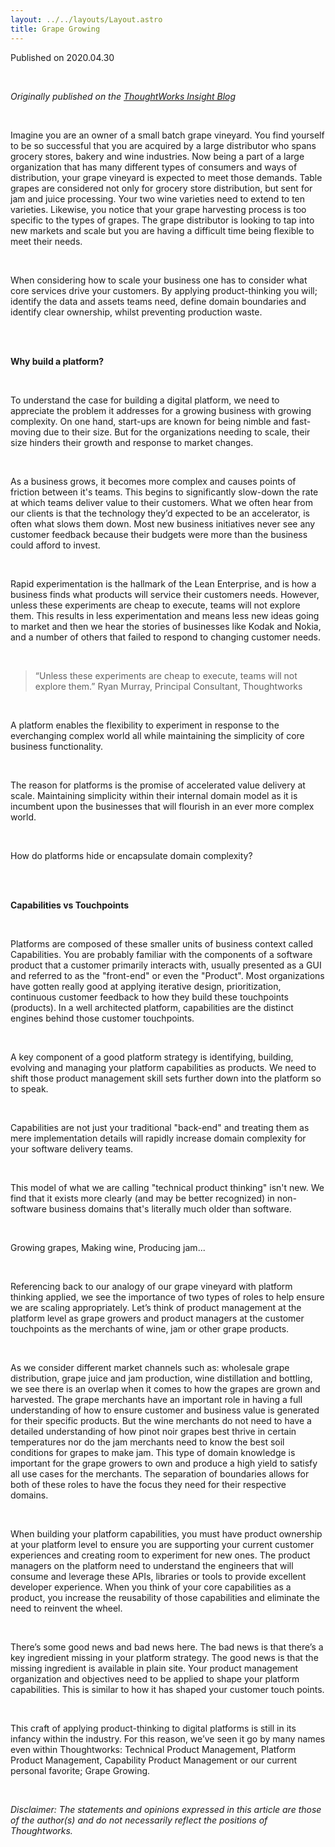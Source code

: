 ```yaml
---
layout: ../../layouts/Layout.astro
title: Grape Growing
---
```


Published on 2020.04.30

<br>

_Originally published on the [ThoughtWorks Insight Blog](https://www.thoughtworks.com/insights/blog/grape-growing-applying-product-thinking-digital-platforms)_

<br>

Imagine you are an owner of a small batch grape vineyard. You find yourself to be so successful that you are acquired by a large distributor who spans grocery stores, bakery and wine industries. Now being a part of a large organization that has many different types of consumers and ways of distribution, your grape vineyard is expected to meet those demands. Table grapes are considered not only for grocery store distribution, but sent for jam and juice processing. Your two wine varieties need to extend to ten varieties. Likewise, you notice that your grape harvesting process is too specific to the types of grapes. The grape distributor is looking to tap into new markets and scale but you are having a difficult time being flexible to meet their needs.  

<br>

When considering how to scale your business one has to consider what core services drive your customers. By applying product-thinking you will; identify the data and assets teams need, define domain boundaries and identify clear ownership, whilst preventing production waste.


<br><br>

**Why build a platform?**

<br>

To understand the case for building a digital platform, we need to appreciate the problem it addresses for a growing business with growing complexity. On one hand, start-ups are known for being nimble and fast-moving due to their size. But for the organizations needing to scale, their size hinders their growth and response to market changes.

<br>

As a business grows, it becomes more complex and causes points of friction between it's teams. This begins to significantly slow-down the rate at which teams deliver value to their customers. What we often hear from our clients is that the technology they’d expected to be an accelerator, is often what slows them down. Most new business initiatives never see any customer feedback because their budgets were more than the business could afford to invest.

<br>

Rapid experimentation is the hallmark of the Lean Enterprise, and is how a business finds what products will service their customers needs. However, unless these experiments are cheap to execute, teams will not explore them. This results in less experimentation and means less new ideas going to market and then we hear the stories of businesses like Kodak and Nokia, and a number of others that failed to respond to changing customer needs.

<br>

> “Unless these experiments are cheap to execute, teams will not explore them.”
> Ryan Murray, Principal Consultant, Thoughtworks

<br>

A platform enables the flexibility to experiment in response to the everchanging complex world all while maintaining the simplicity of core business functionality.

<br>

The reason for platforms is the promise of accelerated value delivery at scale. Maintaining simplicity within their internal domain model as it is incumbent upon the businesses that will flourish in an ever more complex world.

<br>

How do platforms hide or encapsulate domain complexity?

<br><br>

**Capabilities vs Touchpoints**

<br>

Platforms are composed of these smaller units of business context called Capabilities. You are probably familiar with the components of a software product that a customer primarily interacts with, usually presented as a GUI and referred to as the "front-end" or even the "Product". Most organizations have gotten really good at applying iterative design, prioritization, continuous customer feedback to how they build these touchpoints (products). In a well architected platform, capabilities are the distinct engines behind those customer touchpoints.

<br>

A key component of a good platform strategy is identifying, building, evolving and managing your platform capabilities as products. We need to shift those product management skill sets further down into the platform so to speak.

<br>

Capabilities are not just your traditional "back-end" and treating them as mere implementation details will rapidly increase domain complexity for your software delivery teams.

<br>

This model of what we are calling "technical product thinking" isn't new. We find that it exists more clearly (and may be better recognized) in non-software business domains that's literally much older than software.

<br>

Growing grapes, Making wine, Producing jam...

<br>

Referencing back to our analogy of our grape vineyard with platform thinking applied, we see the importance of two types of roles to help ensure we are scaling appropriately. Let’s think of product management at the platform level as grape growers and product managers at the customer touchpoints as the merchants of wine, jam or other grape products.

<br>

As we consider different market channels such as: wholesale grape distribution, grape juice and jam production, wine distillation and bottling, we see there is an overlap when it comes to how the grapes are grown and harvested. The grape merchants have an important role in having a full understanding of how to ensure customer and business value is generated for their specific products. But the wine merchants do not need to have a detailed understanding of how pinot noir grapes best thrive in certain temperatures nor do the jam merchants need to know the best soil conditions for grapes to make jam. This type of domain knowledge is important for the grape growers to own and produce a high yield to satisfy all use cases for the merchants. The separation of boundaries allows for both of these roles to have the focus they need for their respective domains.

<br>

When building your platform capabilities, you must have product ownership at your platform level to ensure you are supporting your current customer experiences and creating room to experiment for new ones. The product managers on the platform need to understand the engineers that will consume and leverage these APIs, libraries or tools to provide excellent developer experience. When you think of your core capabilities as a product, you increase the reusability of those capabilities and eliminate the need to reinvent the wheel.

<br>

There’s some good news and bad news here. The bad news is that there’s a key ingredient missing in your platform strategy. The good news is that the missing ingredient is available in plain site. Your product management organization and objectives need to be applied to shape your platform capabilities. This is similar to how it has shaped your customer touch points.

<br>

This craft of applying product-thinking to digital platforms is still in its infancy within the industry. For this reason, we’ve seen it go by many names even within Thoughtworks: Technical Product Management, Platform Product Management, Capability Product Management or our current personal favorite; Grape Growing.

<br>

_Disclaimer: The statements and opinions expressed in this article are those of the author(s) and do not necessarily reflect the positions of Thoughtworks._
